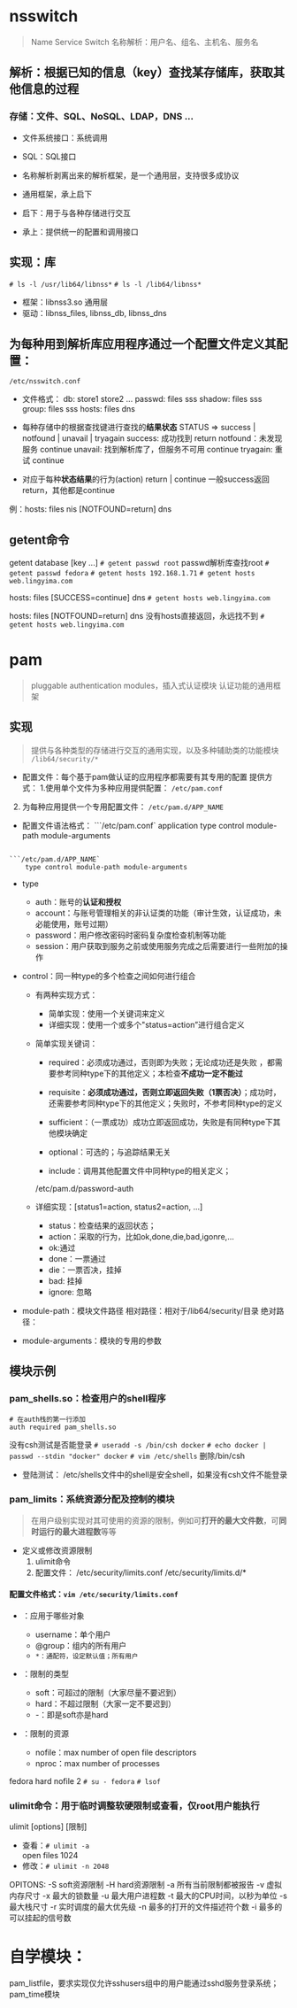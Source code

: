 # nsswitch
> Name Service Switch
名称解析：用户名、组名、主机名、服务名

## 解析：根据已知的信息（key）查找某存储库，获取其他信息的过程
### 存储：文件、SQL、NoSQL、LDAP，DNS ...
- 文件系统接口：系统调用
- SQL：SQL接口

- 名称解析剥离出来的解析框架，是一个通用层，支持很多成协议

- 通用框架，承上启下
- 启下：用于与各种存储进行交互
- 承上：提供统一的配置和调用接口

## 实现：库
`# ls -l /usr/lib64/libnss*`
`# ls -l /lib64/libnss*`
- 框架：libnss3.so 通用层
- 驱动：libnss_files, libnss_db, libnss_dns

## 为每种用到解析库应用程序通过一个配置文件定义其配置：
`/etc/nsswitch.conf`

- 文件格式：
db: 		store1 store2 ...
passwd:		files sss
shadow: 	files sss
group:		files sss
hosts:		files dns

- 每种存储中的根据查找键进行查找的**结果状态**
	STATUS => success | notfound | unavail | tryagain
	success: 成功找到 		return
	notfound：未发现服务		continue
	unavail: 找到解析库了，但服务不可用 continue
	tryagain: 重试			continue

- 对应于每种**状态结果**的行为(action)
	return | continue
	一般success返回return，其他都是continue

例：hosts: files nis [NOTFOUND=return] dns

## getent命令
getent database [key ...]
`# getent passwd root`		passwd解析库查找root
`# getent passwd fedora`
`# getent hosts 192.168.1.71`
`# getent hosts web.lingyima.com`

hosts: files [SUCCESS=continue] dns
`# getent hosts web.lingyima.com`

hosts: files [NOTFOUND=return] dns	没有hosts直接返回，永远找不到
`# getent hosts web.lingyima.com`

# pam
> pluggable authentication modules，插入式认证模块
认证功能的通用框架

## 实现
> 提供与各种类型的存储进行交互的通用实现，以及多种辅助类的功能模块
`/lib64/security/*`

- 配置文件：每个基于pam做认证的应用程序都需要有其专用的配置
提供方式：
1.使用单个文件为多种应用提供配置：
`/etc/pam.conf`

2. 为每种应用提供一个专用配置文件：
`/etc/pam.d/APP_NAME`

- 配置文件语法格式：
```/etc/pam.conf`
	application type control module-path module-arguments
```

```/etc/pam.d/APP_NAME`
	type control module-path module-arguments
```
- type
	+ auth：账号的**认证和授权**
	+ account：与账号管理相关的非认证类的功能（审计生效，认证成功，未必能使用，账号过期）
	+ password：用户修改密码时密码复杂度检查机制等功能
	+ session：用户获取到服务之前或使用服务完成之后需要进行一些附加的操作


- control：同一种type的多个检查之间如何进行组合

	+ 有两种实现方式：
		* 简单实现：使用一个关键词来定义
		* 详细实现：使用一个或多个"status=action”进行组合定义

	+ 简单实现关键词：
		* required：必须成功通过，否则即为失败；无论成功还是失败
，都需要参考同种type下的其他定义；本检查**不成功一定不能过**
			
		* requisite：**必须成功通过，否则立即返回失败（1票否决）**；成功时，还需要参考同种type下的其他定义；失败时，不参考同种type的定义
		
		* sufficient：（一票成功）成功立即返回成功，失败是有同种type下其他模块确定
		* optional：可选的；与追踪结果无关
		* include：调用其他配置文件中同种type的相关定义；

		/etc/pam.d/password-auth

	+ 详细实现：[status1=action, status2=action, ...]
		* status：检查结果的返回状态；
		* action：采取的行为，比如ok,done,die,bad,igonre,...
		* ok:通过
		* done：一票通过
		* die：一票否决，挂掉
		* bad: 挂掉
		* ignore: 忽略

- module-path：模块文件路径
	相对路径：相对于/lib64/security/目录
	绝对路径：

- module-arguments：模块的专用的参数

## 模块示例

### pam_shells.so：检查用户的shell程序
```# vim /etc/pam.d/sshd
# 在auth栈的第一行添加
auth required pam_shells.so
```
没有csh测试是否能登录
`# useradd -s /bin/csh docker`
`# echo docker | passwd --stdin "docker" docker`
`# vim /etc/shells`
	删除/bin/csh

- 登陆测试：
	/etc/shells文件中的shell是安全shell，如果没有csh文件不能登录

### pam_limits：系统资源分配及控制的模块
> 在用户级别实现对其可使用的资源的限制，例如可**打开的最大文件数**，可**同时运行的最大进程数**等等

- 定义或修改资源限制
	1. ulimit命令
	2. 配置文件：
		/etc/security/limits.conf
		/etc/security/limits.d/*

#### 配置文件格式：`vim /etc/security/limits.conf`
<domain> <type> <item> <value>

- <domain>：应用于哪些对象
	+ username：单个用户
	+ @group：组内的所有用户
	+ `*：通配符，设定默认值；所有用户`

- <type>：限制的类型
	+ soft：可超过的限制（大家尽量不要迟到）
	+ hard：不超过限制（大家一定不要迟到）
	+ -：即是soft亦是hard

- <item>：限制的资源
	+ nofile：max number of open file descriptors
	+ nproc：max number of processes

fedora hard nofile 2
`# su - fedora`
`# lsof`

### ulimit命令：用于临时调整软硬限制或查看，仅root用户能执行
ulimit [options] [限制]
- 查看：`# ulimit -a` 	
	open files 1024
- 修改：`# ulimit -n 2048`

OPITONS:
-S soft资源限制
-H hard资源限制
-a 所有当前限制都被报告
-v 虚拟内存尺寸
-x 最大的锁数量
-u 最大用户进程数
-t 最大的CPU时间，以秒为单位
-s 最大栈尺寸
-r 实时调度的最大优先级
-n 最多的打开的文件描述符个数
-i 最多的可以挂起的信号数




# 自学模块：
pam_listfile，要求实现仅允许sshusers组中的用户能通过sshd服务登录系统；
pam_time模块